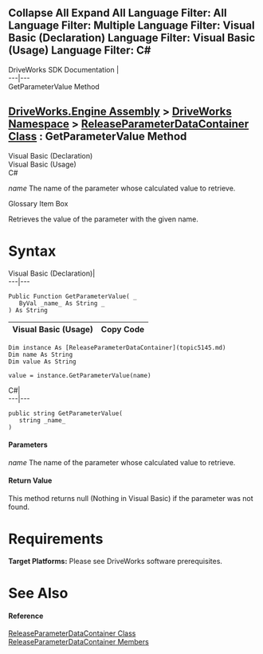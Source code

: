 Collapse All Expand All Language Filter: All  Language Filter: Multiple  Language Filter: Visual Basic (Declaration) Language Filter: Visual Basic (Usage) Language Filter: C#  
---  
DriveWorks SDK Documentation  |   
---|---  
GetParameterValue Method   
  
[DriveWorks.Engine Assembly](topic2156.md) > [DriveWorks Namespace](topic2159.md) > [ReleaseParameterDataContainer Class](topic5145.md) : GetParameterValue Method  
---  
  
Visual Basic (Declaration)    
Visual Basic (Usage)    
C# 

_name_
    The name of the parameter whose calculated value to retrieve.

Glossary Item Box

Retrieves the value of the parameter with the given name. 

# Syntax

Visual Basic (Declaration)|   
---|---  
      
    
    Public Function GetParameterValue( _
       ByVal _name_ As String _
    ) As String  
  
Visual Basic (Usage)| Copy Code  
---|---  
      
    
    Dim instance As [ReleaseParameterDataContainer](topic5145.md)
    Dim name As String
    Dim value As String
     
    value = instance.GetParameterValue(name)  
  
C#|   
---|---  
      
    
    public string GetParameterValue( 
       string _name_
    )  
  
#### Parameters

 _name_
    The name of the parameter whose calculated value to retrieve.

#### Return Value

This method returns null (Nothing in Visual Basic) if the parameter was not found.

# Requirements

**Target Platforms:** Please see DriveWorks software prerequisites.

# See Also

#### Reference

[ReleaseParameterDataContainer Class](topic5145.md)   
[ReleaseParameterDataContainer Members](topic5146.md)


